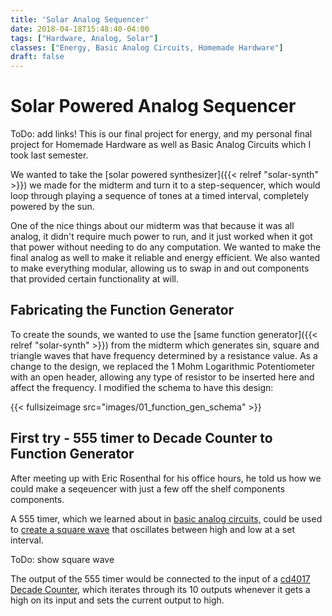 ```yaml
---
title: 'Solar Analog Sequencer'
date: 2018-04-18T15:48:40-04:00
tags: ["Hardware, Analog, Solar"]
classes: ["Energy, Basic Analog Circuits, Homemade Hardware"]
draft: false
---
```


# Solar Powered Analog Sequencer

ToDo: add links!
This is our final project for energy,
and my personal final project for Homemade Hardware as well as Basic Analog Circuits which I took last semester.

We wanted to take the [solar powered synthesizer]({{< relref "solar-synth" >}}) we made for the midterm and turn it to a step-sequencer, which would loop through playing a sequence of tones at a timed interval, completely powered by the sun.  

One of the nice things about our midterm was that because it was all analog, it didn't require much power to run, and it just worked when it got that power without needing to do any computation.  We wanted to make the final analog as well to make it reliable and energy efficient. We also wanted to make everything modular, allowing us to swap in and out components that provided certain functionality at will.

## Fabricating the Function Generator

To create the sounds, we wanted to use the [same function generator]({{< relref "solar-synth" >}}) from the midterm which generates sin, square and triangle waves that have frequency determined by a resistance value.  As a change to the design, we replaced the 1 Mohm Logarithmic Potentiometer with an open header, allowing any type of resistor to be inserted here and affect the frequency.  I modified the schema to have this design:

{{< fullsizeimage src="images/01_function_gen_schema" >}}

## First try - 555 timer to Decade Counter to Function Generator

After meeting up with Eric Rosenthal for his office hours, he told us how we could make a seqeuencer with just a few off the shelf components components.

A 555 timer, which we learned about in [basic analog circuits,](http://www.basicanalogcircuits.com/Session_5.html) could be used to [create a square wave](http://www.electronicecircuits.com/electronic-circuits/555-variable-frequency-square-wave-generator) that oscillates between high and low at a set interval.  

ToDo: show square wave

The output of the 555 timer would be connected to the input of a [cd4017 Decade Counter](http://www.ti.com/lit/ds/symlink/cd4017b.pdf), which iterates through its 10 outputs whenever it gets a high on its input and sets the current output to high.